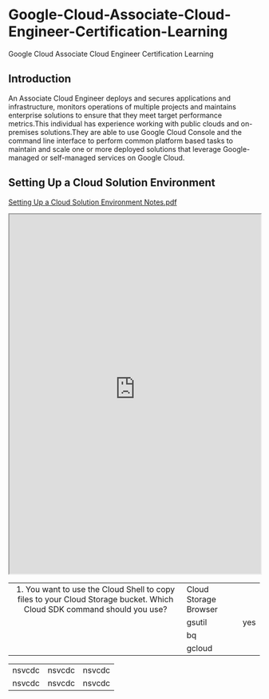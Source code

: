 # Google-Cloud-Associate-Cloud-Engineer-Certification-Learning
Google Cloud Associate Cloud Engineer Certification Learning


## Introduction
An Associate Cloud Engineer deploys and secures applications and infrastructure, monitors operations of multiple projects and maintains enterprise solutions to ensure that they meet target performance metrics.This individual has experience working with public clouds and on-premises solutions.They are able to use Google Cloud Console and the command line interface to perform common platform based tasks to maintain and scale one or more deployed solutions that leverage Google-managed or self-managed services on Google Cloud.

## Setting Up a Cloud Solution Environment

[Setting Up a Cloud Solution Environment Notes.pdf](https://chinmayakumarbiswal.github.io/Google-Cloud-Associate-Cloud-Engineer-Certification-Learning/Setting%20Up%20a%20Cloud%20Solution%20Environment%20study%20plan.pdf)

<iframe src="https://chinmayakumarbiswal.github.io/Google-Cloud-Associate-Cloud-Engineer-Certification-Learning/Setting%20Up%20a%20Cloud%20Solution%20Environment%20study%20plan.pdf" width="100%" height="720px"></iframe>






| | | |
| :---:         |     :---      |          :--- |
|1. You want to use the Cloud Shell to copy files to your Cloud Storage bucket. Which Cloud SDK command should you use? | Cloud Storage Browser || 
||gsutil| yes|
||bq||
||gcloud||

<table>
    <tr>
        <td>nsvcdc</td>
        <td> nsvcdc</td>
        <td> nsvcdc</td>
    </tr>
    <tr>
        <td> nsvcdc</td>
        <td> nsvcdc</td>
        <td> nsvcdc</td>
    </tr>
</table>
